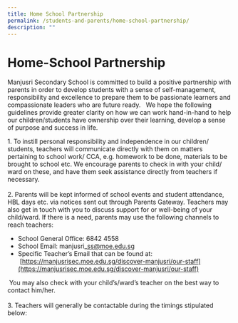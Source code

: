 ```yaml
---
title: Home School Partnership
permalink: /students-and-parents/home-school-partnership/
description: ""
---
```

# Home-School Partnership

Manjusri Secondary School is committed to build a positive partnership with parents in order to develop students with a sense of self-management, responsibility and excellence to prepare them to be passionate learners and compassionate leaders who are future ready.   We hope the following guidelines provide greater clarity on how we can work hand-in-hand to help our children/students have ownership over their learning, develop a sense of purpose and success in life.     
  
1\. To instill personal responsibility and independence in our children/ students, teachers will communicate directly with them on matters pertaining to school work/ CCA, e.g. homework to be done, materials to be brought to school etc. We encourage parents to check in with your child/ ward on these, and have them seek assistance directly from teachers if necessary.    
   
2\. Parents will be kept informed of school events and student attendance, HBL days etc. via notices sent out through Parents Gateway. Teachers may also get in touch with you to discuss support for or well-being of your child/ward. If there is a need, parents may use the following channels to reach teachers:    
- School General Office: 6842 4558  
- School Email: manjusri\_ss@moe.edu.sg  
- Specific Teacher’s Email that can be found at:  
 [https://manjusrisec.moe.edu.sg/discover-manjusri/our-staff](https://manjusrisec.moe.edu.sg/discover-manjusri/our-staff)  
  
 You may also check with your child’s/ward’s teacher on the best way to contact him/her.    
   
3\. Teachers will generally be contactable during the timings stipulated below: